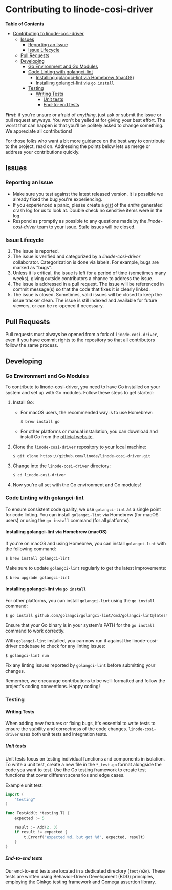 # Contributing to linode-cosi-driver

**Table of Contents**

- [Contributing to linode-cosi-driver](#contributing-to-linode-cosi-driver)
  - [Issues](#issues)
    - [Reporting an Issue](#reporting-an-issue)
    - [Issue Lifecycle](#issue-lifecycle)
  - [Pull Requests](#pull-requests)
  - [Developing](#developing)
    - [Go Environment and Go Modules](#go-environment-and-go-modules)
    - [Code Linting with golangci-lint](#code-linting-with-golangci-lint)
      - [Installing golangci-lint via Homebrew (macOS)](#installing-golangci-lint-via-homebrew-macos)
      - [Installing golangci-lint via `go install`](#installing-golangci-lint-via-go-install)
    - [Testing](#testing)
      - [Writing Tests](#writing-tests)
        - [Unit tests](#unit-tests)
        - [End-to-end tests](#end-to-end-tests)

**First:** if you're unsure or afraid of _anything_, just ask
or submit the issue or pull request anyways. You won't be yelled at for
giving your best effort. The worst that can happen is that you'll be
politely asked to change something. We appreciate all contributions!

For those folks who want a bit more guidance on the best way to
contribute to the project, read on. Addressing the points below
lets us merge or address your contributions quickly.

## Issues

### Reporting an Issue

* Make sure you test against the latest released version. It is possible
  we already fixed the bug you're experiencing.
* If you experienced a panic, please create a [gist](https://gist.github.com)
  of the *entire* generated crash log for us to look at. Double check
  no sensitive items were in the log.
* Respond as promptly as possible to any questions made by the _linode-cosi-driver_
  team to your issue. Stale issues will be closed.

### Issue Lifecycle

1. The issue is reported.
2. The issue is verified and categorized by a _linode-cosi-driver_ collaborator.
   Categorization is done via labels. For example, bugs are marked as "bugs".
3. Unless it is critical, the issue is left for a period of time (sometimes
   many weeks), giving outside contributors a chance to address the issue.
4. The issue is addressed in a pull request. The issue will be
   referenced in commit message(s) so that the code that fixes it is clearly
   linked.
5. The issue is closed. Sometimes, valid issues will be closed to keep
   the issue tracker clean. The issue is still indexed and available for
   future viewers, or can be re-opened if necessary.

## Pull Requests

Pull requests must always be opened from a fork of `linode-cosi-driver`, even if you have
commit rights to the repository so that all contributors follow the same process.

## Developing

### Go Environment and Go Modules

To contribute to linode-cosi-driver, you need to have Go installed on your system and set up with Go modules. Follow these steps to get started:

1. Install Go:
   - For macOS users, the recommended way is to use Homebrew:
     ```
     $ brew install go
     ```
   - For other platforms or manual installation, you can download and install Go from the [official website](https://golang.org/dl/).

2. Clone the `linode-cosi-driver` repository to your local machine:
   ```
   $ git clone https://github.com/linode/linode-cosi-driver.git
   ```

3. Change into the `linode-cosi-driver` directory:
   ```
   $ cd linode-cosi-driver
   ```

4. Now you're all set with the Go environment and Go modules!

### Code Linting with golangci-lint

To ensure consistent code quality, we use `golangci-lint` as a single point for code linting. You can install `golangci-lint` via Homebrew (for macOS users) or using the `go install` command (for all platforms).

#### Installing golangci-lint via Homebrew (macOS)

If you're on macOS and using Homebrew, you can install `golangci-lint` with the following command:

```sh
$ brew install golangci-lint
```

Make sure to update `golangci-lint` regularly to get the latest improvements:

```sh
$ brew upgrade golangci-lint
```

#### Installing golangci-lint via `go install`

For other platforms, you can install `golangci-lint` using the `go install` command:

```sh
$ go install github.com/golangci/golangci-lint/cmd/golangci-lint@latest
```

Ensure that your Go binary is in your system's PATH for the `go install` command to work correctly.

With `golangci-lint` installed, you can now run it against the linode-cosi-driver codebase to check for any linting issues:

```sh
$ golangci-lint run
```

Fix any linting issues reported by `golangci-lint` before submitting your changes.

Remember, we encourage contributions to be well-formatted and follow the project's coding conventions. Happy coding!

### Testing

#### Writing Tests

When adding new features or fixing bugs, it's essential to write tests to ensure the stability and correctness of the code changes. `linode-cosi-driver` uses both unit tests and integration tests.

##### Unit tests

Unit tests focus on testing individual functions and components in isolation. To write a unit test, create a new file in the `*_test.go` format alongside the code you want to test. Use the Go testing framework to create test functions that cover different scenarios and edge cases.

Example unit test:

```go
import (
    "testing"
)

func TestAdd(t *testing.T) {
    expected := 5

    result := Add(2, 3)
    if result != expected {
        t.Errorf("expected %d, but got %d", expected, result)
    }
}
```

##### End-to-end tests

Our end-to-end tests are located in a dedicated directory (`test/e2e`). These tests are written using Behavior-Driven Development (BDD) principles, employing the Ginkgo testing framework and Gomega assertion library.
